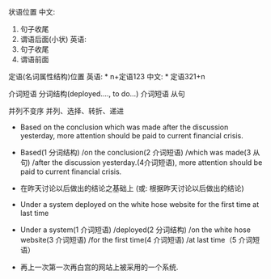 状语位置
中文: 
  1. 句子收尾
  2. 谓语后面(小状)
英语:
  1. 句子收尾
  2. 谓语前面

  定语(名词属性结构)位置
  英语: 
    * n+定语123
  中文: 
    * 定语321+n



  介词短语
  分词结构(deployed...., to do...)
  介词短语
  从句

并列不变序
并列、选择、转折、递进

* Based on the conclusion which was made after the discussion yesterday,
more attention should be paid to current financial crisis.

* Based(1 分词结构) /on the conclusion(2 介词短语) /which was made(3 从句) /after the discussion yesterday.(4介词短语), more attention should be paid to current financial crisis.
* 在昨天讨论以后做出的结论之基础上 (或: 根据昨天讨论以后做出的结论)

* Under a system deployed on the white hose website for the first time at last time

* Under a system(1 介词短语) /deployed(2 分词结构) /on the white hose website(3 介词短语) /for the first time(4 介词短语) /at last time（5 介词短语）
* 再上一次第一次再白宫的网站上被采用的一个系统.

